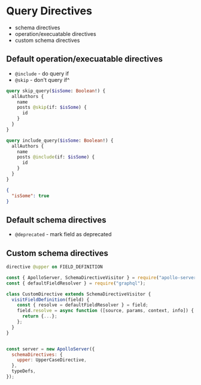 # Query Directives

- schema directives 
- operation/execuatable directives
- custom schema directives
## Default operation/execuatable directives

- `@include` - do query if
- `@skip` - don't query if^


```graphql
query skip_query($isSome: Boolean!) {
  allAuthors {
    name
    posts @skip(if: $isSome) {
      id
    }
  }
}

query include_query($isSome: Boolean!) {
  allAuthors {
    name
    posts @include(if: $isSome) {
      id
    }
  }
}
```

```json
{
  "isSome": true
}
```

## Default schema directives

- `@deprecated` - mark field as deprecated

## Custom schema directives

```graphql
directive @upper on FIELD_DEFINITION
```

```javascript
const { ApolloServer, SchemaDirectiveVisitor } = require("apollo-server");
const { defaultFieldResolver } = require("graphql");

class CustomDirective extends SchemaDirectiveVisitor {
  visitFieldDefinition(field) {
    const { resolve = defaultFieldResolver } = field;
    field.resolve = async function ([source, params, context, info]) {
      return {...};
    };
  }
}


const server = new ApolloServer({
  schemaDirectives: {
    upper: UpperCaseDirective,
  },
  typeDefs,
});
```
